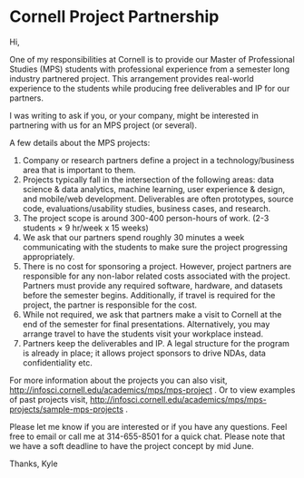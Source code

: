 # Cornell Project Partnership

Hi,

One of my responsibilities at Cornell is to provide our Master of Professional Studies (MPS) students with professional experience from a semester long industry partnered project. This arrangement provides real-world experience to the students while producing free deliverables and IP for our partners.

I was writing to ask if you, or your company, might be interested in partnering with us for an MPS project (or several).

A few details about the MPS projects:
1) Company or research partners define a project in a technology/business area that is important to them.
2) Projects typically fall in the intersection of the following areas: data science & data analytics, machine learning, user experience & design, and mobile/web development. Deliverables are often prototypes, source code, evaluations/usability studies, business cases, and research.
3) The project scope is around 300-400 person-hours of work. (2-3 students × 9 hr/week x 15 weeks)
4) We ask that our partners spend roughly 30 minutes a week communicating with the students to make sure the project progressing appropriately.
5) There is no cost for sponsoring a project. However, project partners are responsible for any non-labor related costs associated with the project. Partners must provide any required software, hardware, and datasets before the semester begins. Additionally, if travel is required for the project, the partner is responsible for the cost.
6) While not required, we ask that partners make a visit to Cornell at the end of the semester for final presentations. Alternatively, you may arrange travel to have the students visit your workplace instead.
7) Partners keep the deliverables and IP. A legal structure for the program is already in place; it allows project sponsors to drive NDAs, data confidentiality etc.

For more information about the projects you can also visit, http://infosci.cornell.edu/academics/mps/mps-project .
Or to view examples of past projects visit, http://infosci.cornell.edu/academics/mps/mps-projects/sample-mps-projects .

Please let me know if you are interested or if you have any questions. Feel free to email or call me at 314-655-8501 for a quick chat. Please note that we have a soft deadline to have the project concept by mid June.

Thanks,
Kyle
